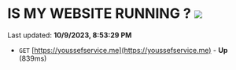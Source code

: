 # IS MY WEBSITE RUNNING ? [![](https://img.shields.io/static/v1?label=Sponsor&message=%E2%9D%A4&logo=GitHub&color=%23fe8e86)](https://github.com/sponsors/<username>)

Last updated: **10/9/2023, 8:53:29 PM**

- `GET` [https://youssefservice.me](https://youssefservice.me) - **Up** (839ms)
